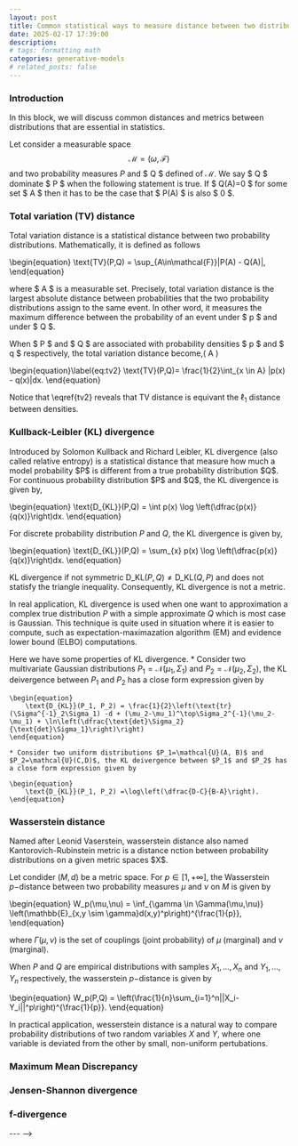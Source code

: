 ```yaml
---
layout: post
title: Common statistical ways to measure distance between two distributions
date: 2025-02-17 17:39:00
description:
# tags: formatting math
categories: generative-models
# related_posts: false
---
```


<h3> Introduction </h3>
In this block, we will discuss common distances and metrics between distributions that are essential in statistics.

Let consider a measurable space $$ \mathcal{M}=\left(\omega, \mathcal{F}\right) $$ and two probability measures $P$ and $ Q $ defined of $\mathcal{M}$. We say $ Q $ dominate $ P  $ when the following statement is true. If $ Q(A)=0 $ for some set $ A $ then it has to be the case that $ P(A) $ is also $ 0 $.

<h3> Total variation (TV) distance </h3>
Total variation distance is a statistical distance between two probability distributions. Mathematically, it is defined as follows

\begin{equation}
    \text{TV}(P,Q) = \sup_{A\in\mathcal{F}}|P(A) - Q(A)|,
\end{equation}

where $ A $ is a measurable set. Precisely, total variation distance is the largest absolute distance between probabilities that the two probability distributions assign to the same event. In other word, it measures the maximum difference between the probability of an event under $ p $ and under $ Q $.

When $ P $ and $ Q $ are associated with probability densities $ p $ and $ q $ respectively, the total variation distance become,\( A \)

\begin{equation}\label{eq:tv2}
    \text{TV}(P,Q)= \frac{1}{2}\int_{x \in A} |p(x) - q(x)|dx.
\end{equation}

Notice that \eqref{tv2} reveals that TV distance is equivant the $\ell_1$ distance between densities.

<h3> Kullback-Leibler (KL) divergence </h3>
Introduced by Solomon Kullback and Richard Leibler, KL divergence (also called relative entropy) is a statistical distance that measure how much a model probability $P$ is different from a true probability distribution $Q$. For continuous probability distribution $P$ and $Q$, the KL divergence is given by,

\begin{equation}
    \text{D_{KL}}(P,Q) = \int p(x) \log \left(\dfrac{p(x)}{q(x)}\right)dx.
\end{equation}

For discrete probability distribution $P$ and $Q$, the KL divergence is given by,

\begin{equation}
    \text{D_{KL}}(P,Q) = \sum_{x} p(x) \log \left(\dfrac{p(x)}{q(x)}\right)dx.
\end{equation}


KL divergence if not symmetric $\text{D_{KL}}(P,Q) \neq \text{D_{KL}}(Q,P)$ and does not statisfy the triangle inequality. Consequently, KL divergence is not a metric.

In real application, KL divergence is used when one want to approximation a complex true distribution $P$ with a simple approximate $Q$ which is most case is Gaussian. This technique is quite used in situation where it is easier to compute, such as expectation-maximazation algorithm (EM) and evidence lower bound (ELBO) computations.

Here we have some properties of KL divergence.
    * Consider two multivariate Gaussian distributions $P_1=\mathcal{N}(\mu_1, \Sigma_1)$ and $P_2=\mathcal{N}(\mu_2, \Sigma_2)$, the KL deivergence between $P_1$ and $P_2$ has a close form expression given by
    
    \begin{equation}
        \text{D_{KL}}(P_1, P_2) = \frac{1}{2}\left(\text{tr}(\Sigma^{-1}_2\Sigma_1) -d + (\mu_2-\mu_1)^\top\Sigma_2^{-1}(\mu_2-\mu_1) + \ln\left(\dfrac{\text{det}\Sigma_2}{\text{det}\Sigma_1}\right)\right)
    \end{equation}
    
    * Consider two uniform distributions $P_1=\mathcal{U}(A, B)$ and $P_2=\mathcal{U}(C,D)$, the KL deivergence between $P_1$ and $P_2$ has a close form expression given by
    
    \begin{equation}
        \text{D_{KL}}(P_1, P_2) =\log\left(\dfrac{D-C}{B-A}\right).
    \end{equation}
    

<h3> Wasserstein distance </h3>
Named after Leonid Vaserstein, wasserstein distance also named Kantorovich-Rubinstein metric is a distance nction between probability distributions on a given metric spaces $X$.

Let condider $\left(M, d\right)$ be a metric space. For $p\in\left[1, +\infty\right]$, the Wasserstein $p-$distance between two probability measures $\mu$ and $\nu$ on $M$ is given by

\begin{equation}
    W_p(\mu,\nu) = \inf_{\gamma \in \Gamma(\mu,\nu)} \left(\mathbb{E}_{x,y \sim \gamma}d(x,y)^p\right)^{\frac{1}{p}},
\end{equation}

where $\Gamma(\mu,\nu)$ is the set of couplings (joint probability) of $\mu$ (marginal) and $\nu$ (marginal).

When $P$ and $Q$ are empirical distributions with samples $X_1, \dots,X_n$ and $Y_1,\dots,Y_n$ respectively, the wasserstein $p-$distance is given by

\begin{equation}
    W_p(P,Q) = \left(\frac{1}{n}\sum_{i=1}^n||X_i-Y_i||^p\right)^{\frac{1}{p}}.
\end{equation}

In practical application, wesserstein distance is a natural way to compare probability distributions of two random variables $X$ and $Y$, where one variable is deviated from the other by small, non-uniform pertubations.

<h3> Maximum Mean Discrepancy </h3>

<h3> Jensen-Shannon divergence </h3>

<h3> f-divergence </h3>




--- -->
